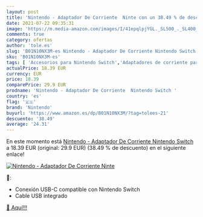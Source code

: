 ```yaml
---
layout: post
title: 'Nintendo - Adaptador De Corriente  Ninte con un 38.49 % de descuento'
date: 2021-07-22 09:35:31
image: 'https://m.media-amazon.com/images/I/41epqlpjYGL._SL500_._SL400_.jpg'
comments: true
category: ofertas
author: 'tole.es'
slug: 'B01N10NX3M-es Nintendo - Adaptador De Corriente Nintendo Switch'
sku: 'B01N10NX3M-es'
tags: [ 'Accesorios para Nintendo Switch','Adaptadores de corriente para Nintendo Switch','Baterías y cargadores para Nintendo Switch','Cables y adaptadores de corriente para Nintendo Switch','Cargadores para Nintendo Switch','Hardware y juegos para Nintendo Switch','Videojuegos','nintendo', ]
actualPrice: 18.39 EUR
currency: EUR
price: 18.39
comparePrice: 29.9 EUR
prodname: 'Nintendo - Adaptador De Corriente  Nintendo Switch '
country: 'es'
flag: '🇪🇸'
brand: 'Nintendo'
buyurl: 'https://www.amazon.es/dp/B01N10NX3M/?tag=tolees-21'
descuento: '38.49'
average: '24.31'
---
```


En este momento está [Nintendo - Adaptador De Corriente  Nintendo Switch ](https://www.amazon.es/dp/B01N10NX3M/?tag=tolees-21) a 18.39 EUR (original: 29.9 EUR) (38.49 %  de descuento) en el siguiente enlace!

[![Nintendo - Adaptador De Corriente  Ninte](https://m.media-amazon.com/images/I/41epqlpjYGL._SL500_._SL400_.jpg)](https://www.amazon.es/dp/B01N10NX3M/?tag=tolees-21)

🔎:

- Conexión USB-C compatible con Nintendo Switch
- Cable USB integrado

[🛒 Aquí!!!](https://www.amazon.es/dp/B01N10NX3M/?tag=tolees-21)
